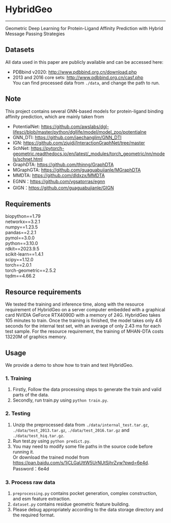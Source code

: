 # HybridGeo
---
Geometric Deep Learning for Protein-Ligand Affinity Prediction with Hybrid Message Passing Strategies

## Datasets
All data used in this paper are publicly available and can be accessed here:  
- PDBbind v2020: http://www.pdbbind.org.cn/download.php  
- 2013 and 2016 core sets: http://www.pdbbind.org.cn/casf.php  
You can find processed data from `./data`, and change the path to run.

## Note 

This project contains several GNN-based models for protein-ligand binding affinity prediction, which are mainly taken from  
- PotentialNet: https://github.com/awslabs/dgl-lifesci/blob/master/python/dgllife/model/model_zoo/potentialne  
- GNN_DTI: https://github.com/jaechanglim/GNN_DTI  
- IGN: https://github.com/zjujdj/InteractionGraphNet/tree/master  
- SchNet: https://pytorch-geometric.readthedocs.io/en/latest/_modules/torch_geometric/nn/models/schnet.html  
- GraphDTA: https://github.com/thinng/GraphDTA   
- MGraphGTA: https://github.com/guaguabujianle/MGraphDTA   
- MMDTA: https://github.com/dldxzx/MMDTA
- EGNN：https://github.com/vgsatorras/egnn
- GIGN：https://github.com/guaguabujianle/GIGN  

## Requirements
biopython==1.79  
networkx==3.2.1  
numpy==1.23.5    
pandas==2.2.1    
pymol==3.0.0  
python==3.10.0   
rdkit==2023.9.5    
scikit-learn==1.4.1    
scipy==1.12.0    
torch==2.0.1     
torch-geometric==2.5.2   
tqdm==4.66.2  
## Resource requirements
We tested the training and inference time, along with the resource requirement of HybridGeo on a server computer embedded with a graphical card NVIDIA GeForce RTX4090D with a memory of 24G. HybridGeo takes 105 minutes to train. Once the training is finished, the model takes only 4.6 seconds for the internal test set, with an average of only 2.43 ms for each test sample. For the resource requirement, the training of MHAN-DTA costs 13220M of graphics memory.
## Usage
We provide a demo to show how to train and test HybridGeo.   
### 1. Training 
1. Firstly,  Follow the data processing steps to generate the train and valid parts of the data.   
2. Secondly, run train.py using `python train.py`.  
### 2. Testing  
1. Unzip the preprocessed data from `./data/internal_test.tar.gz`, `./data/test_2013.tar.gz`, `./data/test_2016.tar.gz` and `./data/test_hiq.tar.gz`.   
2. Run test.py using `python predict.py`.    
3. You may need to modify some file paths in the source code before running it.    
Or download the trained model from https://pan.baidu.com/s/1jCLGaUttW5UrNUtSjhrZyw?pwd=6e4d. Password：6e4d   
### 3. Process raw data  
1. `preprocessing.py` contains pocket generation, complex construction, and esm feature extraction.       
2. `dataset.py` contains residue geometric feature building.
3. Please debug appropriately according to the data storage directory and the required format.    
